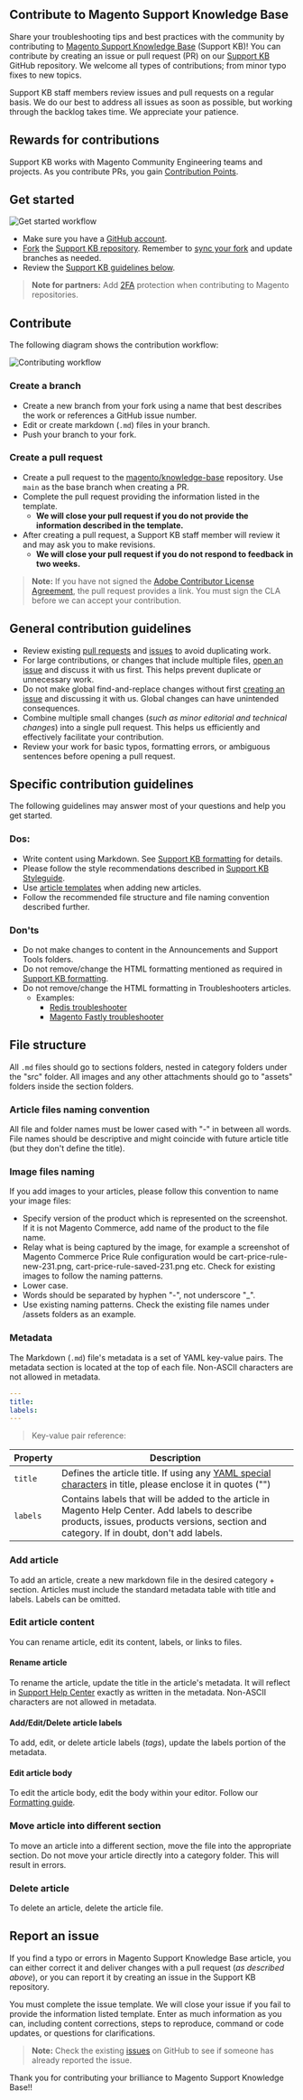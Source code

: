 ## Contribute to Magento Support Knowledge Base

Share your troubleshooting tips and best practices with the community by contributing to [Magento Support Knowledge Base](https://support.magento.com/hc/en-us) (Support KB)!
You can contribute by creating an issue or pull request (PR) on our [Support KB](https://github.com/magento/knowledge-base) GitHub repository.
We welcome all types of contributions; from minor typo fixes to new topics.

Support KB staff members review issues and pull requests on a regular basis. We do our best to address all issues as soon as possible, but working through the backlog takes time. We appreciate your patience.

## Rewards for contributions

Support KB works with Magento Community Engineering teams and projects.
As you contribute PRs, you gain [Contribution Points](../docs/contribution-points.md).

## Get started

![Get started workflow](../docs/img/contributor_start.png)

* Make sure you have a [GitHub account](https://github.com/signup/free).
* [Fork](https://help.github.com/articles/fork-a-repo/) the [Support KB repository](https://github.com/magento/knowledge-base). Remember to [sync your fork](https://help.github.com/articles/syncing-a-fork/) and update branches as needed.
* Review the [Support KB guidelines below](#contribution-guidelines).

>**Note for partners:** Add [2FA](https://devdocs.magento.com/contributor-guide/contributing.html#two-factor) protection when contributing to Magento repositories.

## Contribute

The following diagram shows the contribution workflow:

![Contributing workflow](../docs/img/Contributor-PR.png)

### Create a branch

* Create a new branch from your fork using a name that best describes the work or references a GitHub issue number.
* Edit or create markdown (`.md`) files in your branch.
* Push your branch to your fork.

### Create a pull request

* Create a pull request to the [magento/knowledge-base](https://github.com/magento/knowledge-base) repository. Use `main` as the base branch when creating a PR.
* Complete the pull request providing the information listed in the template.
    * **We will close your pull request if you do not provide the information described in the template.**
* After creating a pull request, a Support KB staff member will review it and may ask you to make revisions.
    * **We will close your pull request if you do not respond to feedback in two weeks.**

>**Note:** If you have not signed the [Adobe Contributor License Agreement](https://opensource.adobe.com/cla.html), the pull request provides a link. You must sign the CLA before we can accept your contribution.

## General contribution guidelines

* Review existing [pull requests](https://github.com/magento/knowledge-base/pulls) and [issues](https://github.com/magento/knowledge-base/issues) to avoid duplicating work.
* For large contributions, or changes that include multiple files, [open an issue](#report-an-issue) and discuss it with us first. This helps prevent duplicate or unnecessary work.
* Do not make global find-and-replace changes without first [creating an issue](https://github.com/magento/knowledge-base/issues/new/choose) and discussing it with us. Global changes can have unintended consequences.
* Combine multiple small changes (_such as minor editorial and technical changes_) into a single pull request. This helps us efficiently and effectively facilitate your contribution.
* Review your work for basic typos, formatting errors, or ambiguous sentences before opening a pull request.

## Specific contribution guidelines

The following guidelines may answer most of your questions and help you get started.

### Dos:

* Write content using Markdown. See [Support KB formatting](../docs/guides/kb-formatting-guide.md) for details.
* Please follow the style recommendations described in [Support KB Styleguide](../docs/guides/support-kb-styleguide.md).
* Use [article templates](../docs/article-templates/) when adding new articles.
* Follow the recommended file structure and file naming convention described further.

### Don'ts

* Do not make changes to content in the Announcements and Support Tools folders.
* Do not remove/change the HTML formatting mentioned as required in [Support KB formatting](../docs/guides/kb-formatting-guide.md).
* Do not remove/change the HTML formatting in Troubleshooters articles.
    * Examples:
        * [Redis troubleshooter](https://support.magento.com/hc/en-us/articles/360046673932)
        * [Magento Fastly troubleshooter](https://support.magento.com/hc/en-us/articles/360040759292-Magento-Fastly-troubleshooter)

## File structure

All `.md` files should go to sections folders, nested in category folders under the "src" folder.
All images and any other attachments should go to "assets" folders inside the section folders.

### Article files naming convention

All file and folder names must be lower cased with "-" in between all words. File names should be descriptive and might coincide with future article title (but they don't define the title).

### Image files naming

If you add images to your articles, please follow this convention to name your image files:

* Specify version of the product which is represented on the screenshot. If it is not Magento Commerce, add name of the product to the file name.
* Relay what is being captured by the image, for example a screenshot of Magento Commerce Price Rule configuration would be cart-price-rule-new-231.png, cart-price-rule-saved-231.png etc. Check for existing images to follow the naming patterns.
* Lower case.
* Words should be separated by hyphen "-", not underscore "_".
* Use existing naming patterns. Check the existing file names under /assets folders as an example.

### Metadata

The Markdown (`.md`) file's metadata is a set of YAML key-value pairs. The metadata section is located at the top of each file. Non-ASCII characters are not allowed in metadata.

```yaml
---
title:
labels:
---
```

> Key-value pair reference:

| Property | Description |
| ------------- | ---------- |
| `title` | Defines the article title. If using any [YAML special characters](https://support.asg.com/mob/mvw/10_0/mv_ag/using_quotes_with_yaml_special_characters.htm) in title, please enclose it in quotes ("")|
| `labels` | Contains labels that will be added to the article in Magento Help Center. Add labels to describe products, issues, products versions, section and category. If in doubt, don't add labels. |

### Add article

To add an article, create a new markdown file in the desired category + section. Articles must include the standard metadata table with title and labels. Labels can be omitted.

### Edit article content
You can rename article, edit its content, labels, or links to files.

#### Rename article

To rename the article, update the title in the article's metadata. It will reflect in [Support Help Center](https://support.magento.com/hc/en-us) exactly as written in the metadata. Non-ASCII characters are not allowed in metadata.

#### Add/Edit/Delete article labels

To add, edit, or delete article labels (_tags_), update the labels portion of the metadata.

#### Edit article body

To edit the article body, edit the body within your editor. Follow our [Formatting guide](../docs/guides/kb-formatting-guide.md).

### Move article into different section

To move an article into a different section, move the file into the appropriate section. Do not move your article directly into a category folder. This will result in errors.

### Delete article

To delete an article, delete the article file.

## Report an issue

If you find a typo or errors in Magento Support Knowledge Base article, you can either correct it and deliver changes with a pull request (_as described above_), or you can report it by creating an issue in the Support KB repository.

You must complete the issue template. We will close your issue if you fail to provide the information listed template. Enter as much information as you can, including content corrections, steps to reproduce, command or code updates, or questions for clarifications.

> **Note:** Check the existing [issues](https://github.com/magento/knowledge-base/issues) on GitHub to see if someone has already reported the issue.

Thank you for contributing your brilliance to Magento Support Knowledge Base!!
